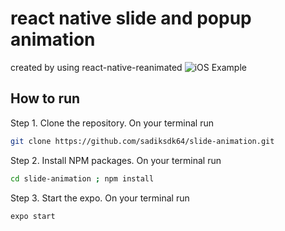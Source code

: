 # react native slide and popup animation
created by using react-native-reanimated
![iOS Example](./example-ios.gif)

## How to run 
Step 1. Clone the repository. On your terminal run 

```bash
git clone https://github.com/sadiksdk64/slide-animation.git
```

Step 2. Install NPM packages. On your terminal run

```bash
cd slide-animation ; npm install
```

Step 3. Start the expo. On your terminal run 

```bash
expo start
```



